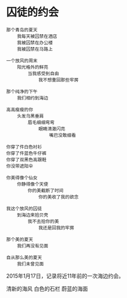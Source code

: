 

# 囚徒的约会

	那个青岛的夏天
		我每天被囚禁在酒店
		我被囚禁在办公楼
		我被囚禁在马路上

	一个放风的周末
		阳光格外的鲜亮
			当我感受到自由
				我不想重回那些牢房
	
	那个纯净的下午
		我们相约到海边
	
	高高瘦瘦的你
		头发乌黑垂肩
			眉毛细细弯弯
				眼睛清澈闪亮
					嘴巴没敢细看
	
	你穿了件白色衬衫
	你穿了件蓝色牛仔裤
	你穿了双黑色高跟鞋
	你没带遮阳伞

	你美得像个仙女
		你静得像个天使
			你的美截断了时间
				你的美收了我的欲念
	
	我这个放风的囚徒
		到海边来拾贝壳
			我不去拾你的美
				我还是回我的牢房

	那个美的夏天
		我们再没有见面
	
	自从那么美的夏天
		我们未曾见面


2015年1月17日，记录将近11年前的一次海边约会。

清新的海风
白色的石栏
蔚蓝的海面
